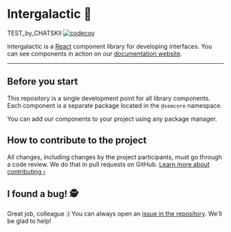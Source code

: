 # Intergalactic 🐳
TEST_by_CHATSKII
[![codecov](https://codecov.io/gh/semrush/intergalactic/branch/master/graph/badge.svg?token=OILALW3YQE)](https://codecov.io/gh/semrush/intergalactic)

Intergalactic is a [React](https://reactjs.org/) component library for developing interfaces.
You can see components in action on our [documentation website](https://i.semrush.com).

---

## Before you start

This repository is a single development point for all library components. Each component is a separate package located in the `@semcore` namespace.

You can add our components to your project using any package manager.

## How to contribute to the project

All changes, including changes by the project participants, must go through a code review. We do that in pull
requests on GitHub. [Learn more about contributing ›](https://github.com/semrush/intergalactic/blob/master/CONTRIBUTING.md)

## I found a bug! 🕵️‍

Great job, colleague :)
You can always open an [issue in the repository](https://github.com/semrush/intergalactic/issues/new?issue). We'll be glad to help!
